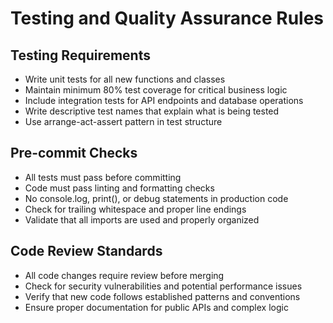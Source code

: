 # Testing and Quality Assurance Rules

## Testing Requirements

- Write unit tests for all new functions and classes
- Maintain minimum 80% test coverage for critical business logic
- Include integration tests for API endpoints and database operations
- Write descriptive test names that explain what is being tested
- Use arrange-act-assert pattern in test structure

## Pre-commit Checks

- All tests must pass before committing
- Code must pass linting and formatting checks
- No console.log, print(), or debug statements in production code
- Check for trailing whitespace and proper line endings
- Validate that all imports are used and properly organized

## Code Review Standards

- All code changes require review before merging
- Check for security vulnerabilities and potential performance issues
- Verify that new code follows established patterns and conventions
- Ensure proper documentation for public APIs and complex logic

